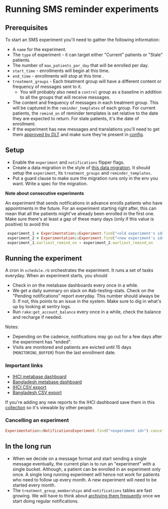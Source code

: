 # Running SMS reminder experiments

## Prerequisites
To start an SMS experiment you'll need to gather the following information:

- A `name` for the experiment.
- The `type` of experiment - it can target either "Current" patients or "Stale" patients.
- The number of `max_patients_per_day` that will be enrolled per day.
- `start_time` - enrollments will begin at this time.
- `end_time` - enrollments will stop at this time .
- `treatment_groups` - Each treatment group will have a different content or frequency of messages sent to it.
    - You will probably also need a `control` group as a baseline in addition to all the groups that will receive messages.
- The content and frequency of messages in each treatment group. This will be captured in the
  `reminder_templates` of each group.
  For current patients, the `remind_on` of reminder templates is set relative to the date
  they are expected to return. For stale patients, it's the date of enrollment.
- If the experiment has new messages and translations you'll need to get them [approved by DLT](doc/howto/bsnl/sms_reminders.md) and make sure they're present in
  [config](../config/data/bsnl_templates.yml).

## Setup
- Enable the `experiment` and `notifications` flipper flags.
- Create a data migration in the style of [this data migration](db/data/20220412130957_create_apr2022_ihci_experiment.rb).
It should setup the `experiment`, its `treatment_groups` and `reminder_templates`.
- Put a guard clause to make sure the migration runs only in the env you want. Write a spec for the migration.

**Note about consecutive experiments**

An experiment that sends notifications in advance enrolls patients who have appointments in the future.
For an experiment starting right after, this can mean that all the patients might've already been enrolled
in the first one. Make sure there's at least a gap of these many days (only if this value is positive) to avoid this
```ruby
 experiment_1 = Experimentation::Experiment.find("<old experiment's id>")
 experiment_2 = Experimentation::Experiment.find("<new experiment's id>")
 experiment_1.earliest_remind_on - experiment_2.earliest_remind_on
```

## Running the experiment

A cron in `schedule.rb` orchestrates the experiment. It runs a set of tasks everyday.
When an experiment starts, you should
- Check in on the metabase dashboards every once in a while.
- We get a daily summary on slack on #ab-testing-stats. Check on the "Pending notifications" report everyday. 
  This number should always be 0. If not, this points to an issue in the system. 
  Make sure to dig in what's up by looking at sentry logs.
- Run `rake:get_account_balance` every once in a while, check the balance and recharge if needed. 


Notes:
- Depending on the cadence, notifications may go out for a few days after the experiment has "ended".
- Visits are monitored and patients are evicted until 15 days (`MONITORING_BUFFER`) from the last enrollment date.

### Important links

- [IHCI metabase dashboard](https://metabase.simple.org/dashboard/54-notifications-experiment-generic-dashboard)
- [Bangladesh metabase dashboard](https://metabase.bd.simple.org/dashboard/10-notifications-experiment-generic-dashboard)
- [IHCI CSV export](https://metabase.simple.org/question/496-a-b-experiments-statistical-analysis-report)
- [Bangladesh CSV export](https://metabase.bd.simple.org/question/132-a-b-experiments-nhf-statistical-analysis-report)

If you're adding any new reports to the IHCI dashboard save them in this [collection](https://metabase.simple.org/collection/43-a-b-testing-ihci-shared)
so it's viewable by other people.

### Cancelling an experiment
 
```ruby
Experimentation::NotificationsExperiment.find("<experiment id>").cancel
```

## In the long run

- When we decide on a message format and start sending a single message eventually, the current plan
  is to run an "experiment" with a single bucket. Although, a patient can be enrolled in an experiment only once.
  A single long running experiment will hence not work for patients who need to follow up every month.
  A new experiment will need to be started every month.
- The `treatment_group_memberships` and `notifications` tables are fast growing. 
  We will have to think about [archiving them frequently](https://app.shortcut.com/simpledotorg/story/7931/data-archival-strategy-for-notification-communication-and-delivery-detail-records)
  once we start doing regular notifications.


